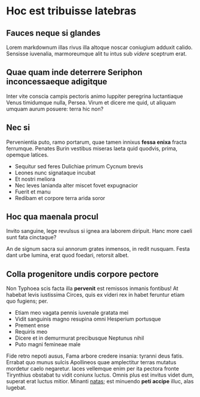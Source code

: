 # Hoc est tribuisse latebras

## Fauces neque si glandes

Lorem markdownum illas rivus illa altoque noscar coniugium adduxit calido.
Sensisse iuvenalia, marmoreumque alit tu intus sub *videre* sceptrum erat.

## Quae quam inde deterrere Seriphon inconcessaeque adigitque

Inter vite conscia campis pectoris animo Iuppiter peregrina luctantiaque Venus
timidumque nulla, Persea. Virum et dicere me quid, ut aliquam umquam aurum
posuere: terra hic non?

## Nec si

Pervenientia puto, ramo portarum, quae tamen innixus **fessa enixa** fracta
ferrumque. Penates Burin vestibus miseras laeta quid quodvis, prima, opemque
latices.

- Sequitur sed feres Dulichiae primum Cycnum brevis
- Leones nunc signataque incubat
- Et nostri meliora
- Nec leves lanianda alter miscet fovet expugnacior
- Fuerit et manu
- Redibam et corpore terra arida soror

## Hoc qua maenala procul

Invito sanguine, lege revulsus si ignea ara laborem diripuit. Hanc more caeli
sunt fata cinctaque?

An de signum sacra sui annorum grates inmensos, in redit nusquam. Festa dant
urbe lumina, erat quod foedari, retorsit albet.

## Colla progenitore undis corpore pectore

Non Typhoea scis facta illa **pervenit** est remissos inmanis fontibus! At
habebat levis iustissima Circes, quis ex videri rex in habet feruntur etiam quo
fugiens; per.

- Etiam meo vagata pennis iuvenale gratata mei
- Vidit sanguinis magno resupina omni Hesperium portusque
- Prement ense
- Requiris meo
- Dicere et in demurmurat precibusque Neptunus nihil
- Puto magni femineae male

Fide retro nepoti ausus, Fama arbore credere insania: tyranni deus fatis.
Errabat quo munus sulcis Apollineos quae amplectitur terras mutatus mordetur
caelo negaretur. Iaces vellemque enim per ita pectora fronte Tirynthius obstabat
tu vidit coniunx luctus. Omnis plus est invitus videt dum, superat erat luctus
mitior. Minanti [natas](http://rivi-modo.org/); est minuendo **peti accipe**
illuc, alas lugebat.
